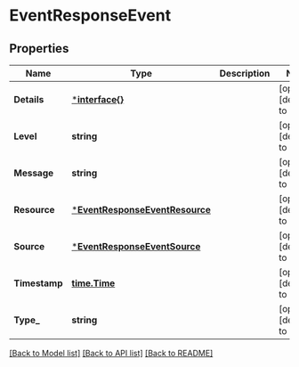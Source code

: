 # EventResponseEvent

## Properties
Name | Type | Description | Notes
------------ | ------------- | ------------- | -------------
**Details** | [***interface{}**](interface{}.md) |  | [optional] [default to null]
**Level** | **string** |  | [optional] [default to null]
**Message** | **string** |  | [optional] [default to null]
**Resource** | [***EventResponseEventResource**](EventResponse_event_resource.md) |  | [optional] [default to null]
**Source** | [***EventResponseEventSource**](EventResponse_event_source.md) |  | [optional] [default to null]
**Timestamp** | [**time.Time**](time.Time.md) |  | [optional] [default to null]
**Type_** | **string** |  | [optional] [default to null]

[[Back to Model list]](../README.md#documentation-for-models) [[Back to API list]](../README.md#documentation-for-api-endpoints) [[Back to README]](../README.md)


